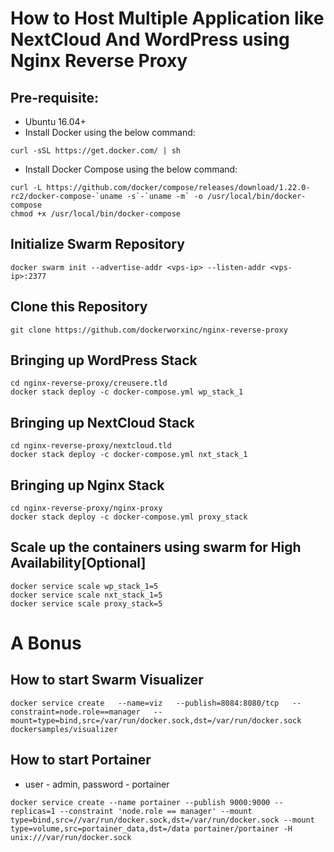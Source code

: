 # How to Host Multiple Application like NextCloud And WordPress using Nginx Reverse Proxy

## Pre-requisite:

- Ubuntu 16.04+
- Install Docker using the below command:

```
curl -sSL https://get.docker.com/ | sh
```

- Install Docker Compose using the below command:

```
curl -L https://github.com/docker/compose/releases/download/1.22.0-rc2/docker-compose-`uname -s`-`uname -m` -o /usr/local/bin/docker-compose
chmod +x /usr/local/bin/docker-compose
```

## Initialize Swarm Repository

```
docker swarm init --advertise-addr <vps-ip> --listen-addr <vps-ip>:2377
```

## Clone this Repository

```
git clone https://github.com/dockerworxinc/nginx-reverse-proxy
```

## Bringing up WordPress Stack

```
cd nginx-reverse-proxy/creusere.tld
docker stack deploy -c docker-compose.yml wp_stack_1
```

## Bringing up NextCloud Stack

```
cd nginx-reverse-proxy/nextcloud.tld
docker stack deploy -c docker-compose.yml nxt_stack_1
```

## Bringing up Nginx Stack

```
cd nginx-reverse-proxy/nginx-proxy
docker stack deploy -c docker-compose.yml proxy_stack
```

## Scale up the containers using swarm for High Availability[Optional]

```
docker service scale wp_stack_1=5
docker service scale nxt_stack_1=5
docker service scale proxy_stack=5
```

# A Bonus

## How to start Swarm Visualizer

```
docker service create   --name=viz   --publish=8084:8080/tcp   --constraint=node.role==manager   --mount=type=bind,src=/var/run/docker.sock,dst=/var/run/docker.sock   dockersamples/visualizer
```

##  How to start Portainer

 - user - admin, password - portainer
```
docker service create --name portainer --publish 9000:9000 --replicas=1 --constraint 'node.role == manager' --mount type=bind,src=//var/run/docker.sock,dst=/var/run/docker.sock --mount type=volume,src=portainer_data,dst=/data portainer/portainer -H unix:///var/run/docker.sock
```
